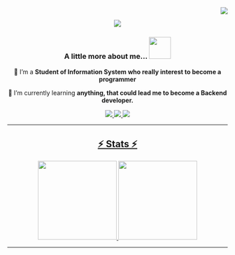 <img align="right" src="https://visitor-badge.laobi.icu/badge?page_id=dindafarras.dindafarras" />

<h2 align="center">  
  <img src="https://readme-typing-svg.herokuapp.com/?font=Righteous&size=35&center=true&vCenter=true&width=500&height=70&duration=4000&lines=Hi+There!+👋;+I'm+Jonathan!;" /> 
  </h2>

<h3 align="center">A little more about me... <img src="https://media.giphy.com/media/mGcNjsfWAjY5AEZNw6/giphy.gif" width="50"> </h3>

<div align="center">
  
👀 I’m a **Student of Information System who really interest to become a programmer**
  
🌱 I’m currently learning **anything, that could lead me to become a Backend developer.**

</div>

<div align="center"> 
  <a href="mailto:dindafarrasg@gmail.com">
    <img src="https://img.shields.io/badge/Gmail-333333?style=for-the-badge&logo=gmail&logoColor=red" />
  </a>
  <a href="https://www.linkedin.com/in/dinda-farras-ghinannafsi-00a22a218/" target="_blank">
    <img src="https://img.shields.io/badge/LinkedIn-0077B5?style=for-the-badge&logo=linkedin&logoColor=white" target="_blank" />
  </a>
  <a href="https://www.instagram.com/nda.fg/" target="_blank">
     <img src="https://img.shields.io/badge/Instagram-E4405F?style=for-the-badge&logo=instagram&logoColor=white" target="_blank" /> <!-- sqlite, safari, google-chrome are other good icon options -->
</div>

<hr>

<h2 align="center">⚡ Stats ⚡</h2>
<div align=center>
    <a href="https://github.com/dindafarras">
  <img height="180em" src="https://github-readme-stats-eight-theta.vercel.app/api?username=dindafarras&show_icons=true&theme=algolia&include_all_commits=true&count_private=true"/>
  <img height="180em" src="https://github-readme-stats-eight-theta.vercel.app/api/top-langs/?username=dindafarras&layout=compact&layout=compact&theme=algolia"/>
</a>
</div>

<hr>
